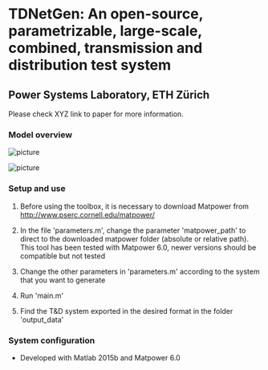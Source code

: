 
# TDNetGen: An open-source, parametrizable, large-scale, combined, transmission and distribution test system
## Power Systems Laboratory, ETH Zürich

Please check XYZ link to paper for more information.

### Model overview
 
![picture](img/abc.png)

![picture](img/abc.png)

### Setup and use

1. Before using the toolbox, it is necessary to download Matpower from http://www.pserc.cornell.edu/matpower/

2. In the file 'parameters.m', change the parameter 'matpower_path' to direct to the downloaded matpower folder (absolute or relative path). This tool has been tested with Matpower 6.0, newer versions should be compatible but not tested

3. Change the other parameters in 'parameters.m' according to the system that you want to generate

4. Run 'main.m'

5. Find the T&D system exported in the desired format in the folder 'output_data' 


### System configuration

- Developed with Matlab 2015b and Matpower 6.0



